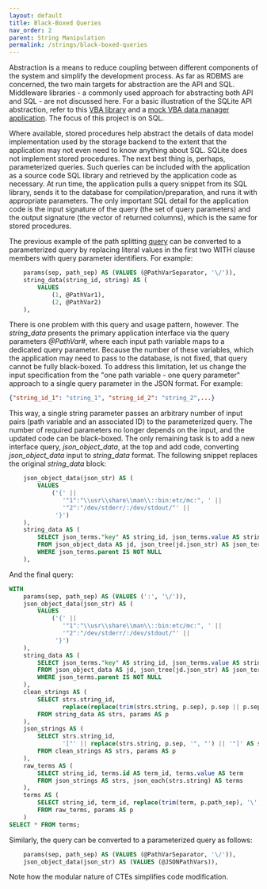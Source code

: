 ```yaml
---
layout: default
title: Black-Boxed Queries
nav_order: 2
parent: String Manipulation
permalink: /strings/black-boxed-queries
---
```


Abstraction is a means to reduce coupling between different components of the system and simplify the development process. As far as RDBMS are concerned, the two main targets for abstraction are the API and SQL. Middleware libraries - a commonly used approach for abstracting both API and SQL - are not discussed here. For a basic illustration of the SQLite API abstraction, refer to this [VBA library][SQLiteCAdoReflectVBA] and a [mock VBA data manager application][ContactEditor]. The focus of this project is on SQL.

Where available, stored procedures help abstract the details of data model implementation used by the storage backend to the extent that the application may not even need to know anything about SQL. SQLite does not implement stored procedures. The next best thing is, perhaps, parameterized queries. Such queries can be included with the application as a source code SQL library and retrieved by the application code as necessary. At run time, the application pulls a query snippet from its SQL library, sends it to the database for compilation/preparation, and runs it with appropriate parameters. The only important SQL detail for the application code is the input signature of the query (the set of query parameters) and the output signature (the vector of returned columns), which is the same for stored procedures.

The previous example of the path splitting [query][DSV Query] can be converted to a parameterized query by replacing literal values in the first two WITH clause members with query parameter identifiers. For example:

~~~sql
    params(sep, path_sep) AS (VALUES (@PathVarSeparator, '\/')),
    string_data(string_id, string) AS (
        VALUES
            (1, @PathVar1),
            (2, @PathVar2)
    ),
~~~

There is one problem with this query and usage pattern, however. The *string_data* presents the primary application interface via the query parameters *@PathVar#*, where each input path variable maps to a dedicated query parameter. Because the number of these variables, which the application may need to pass to the database, is not fixed, that query cannot be fully black-boxed. To address this limitation, let us change the input specification from the "one path variable - one query parameter" approach to a single query parameter in the JSON format. For example:

~~~json
{"string_id_1": "string_1", "string_id_2": "string_2",...}
~~~

This way, a single string parameter passes an arbitrary number of input pairs (path variable and an associated ID) to the parameterized query. The number of required parameters no longer depends on the input, and the updated code can be black-boxed. The only remaining task is to add a new interface query, *json_object_data*, at the top and add code, converting *json_object_data* input to *string_data* format. The following snippet replaces the original *string_data* block:

~~~sql
	json_object_data(json_str) AS (
		VALUES
			('{' || 
			   '"1":"\\usr\\share\\man\\::bin:etc/mc:", ' ||
			   '"2":"/dev/stderr/:/dev/stdout/"' ||
			 '}')
	),	
    string_data AS (
		SELECT json_terms."key" AS string_id, json_terms.value AS string
		FROM json_object_data AS jd, json_tree(jd.json_str) AS json_terms
	    WHERE json_terms.parent IS NOT NULL
    ),
~~~

And the final query:

~~~sql
WITH
    params(sep, path_sep) AS (VALUES (':', '\/')),
	json_object_data(json_str) AS (
		VALUES
			('{' || 
			   '"1":"\\usr\\share\\man\\::bin:etc/mc:", ' ||
			   '"2":"/dev/stderr/:/dev/stdout/"' ||
			 '}')
	),	
    string_data AS (
		SELECT json_terms."key" AS string_id, json_terms.value AS string
		FROM json_object_data AS jd, json_tree(jd.json_str) AS json_terms
	    WHERE json_terms.parent IS NOT NULL
    ),
    clean_strings AS (
        SELECT strs.string_id,
               replace(replace(trim(strs.string, p.sep), p.sep || p.sep, p.sep), '\', '\\') AS string
        FROM string_data AS strs, params AS p
    ),
    json_strings AS (
        SELECT strs.string_id,
               '["' || replace(strs.string, p.sep, '", "') || '"]' AS string
        FROM clean_strings AS strs, params AS p
    ),
    raw_terms AS (
        SELECT string_id, terms.id AS term_id, terms.value AS term
        FROM json_strings AS strs, json_each(strs.string) AS terms
    ),
    terms AS (
        SELECT string_id, term_id, replace(trim(term, p.path_sep), '\', '/') AS term
		FROM raw_terms, params AS p
	)
SELECT * FROM terms;
~~~

Similarly, the query can be converted to a parameterized query as follows:

~~~sql
    params(sep, path_sep) AS (VALUES (@PathVarSeparator, '\/')),
    json_object_data(json_str) AS (VALUES (@JSONPathVars)),
~~~

Note how the modular nature of CTEs simplifies code modification.

<!-- References -->

[SQLiteCAdoReflectVBA]: https://pchemguy.github.io/SQLiteC-for-VBA/
[ContactEditor]: https://pchemguy.github.io/ContactEditor/
[DSV Query]: /strings/split-dvs#DSV-Query
